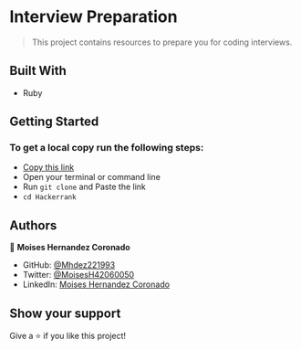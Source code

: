 # Interview Preparation

> This project contains resources to prepare you for coding interviews.

## Built With

- Ruby
## Getting Started
### To get a local copy run the following steps:

- [Copy this link](git@github.com:Mhdez221993/Hackerrank.git)
- Open your terminal or command line
- Run `git clone` and Paste the link
- `cd Hackerrank`

## Authors

👤 **Moises Hernandez Coronado**

- GitHub: [@Mhdez221993](https://github.com/Mhdez221993) 
- Twitter: [@MoisesH42060050](https://twitter.com/MoisesH42060050) 
- LinkedIn: [Moises Hernandez Coronado](https://www.linkedin.com/in/moises-hdez-coronado/)

## Show your support

Give a ⭐️ if you like this project!

